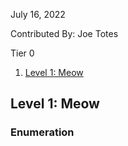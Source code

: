 July 16, 2022

Contributed By: Joe Totes

Tier 0

 1. [Level 1: Meow](#level-1-meow)

## Level 1: Meow

### Enumeration
